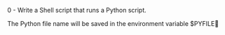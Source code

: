 0 - Write a Shell script that runs a Python script.

The Python file name will be saved in the environment variable $PYFILE
